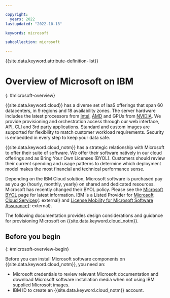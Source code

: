 ```yaml
---

copyright:
  years: 2022
lastupdated: "2022-10-18"

keywords: microsoft

subcollection: microsoft

---
```


{{site.data.keyword.attribute-definition-list}}

# Overview of Microsoft on IBM
{: #microsoft-overview}

{{site.data.keyword.cloud}} has a diverse set of IaaS offerings that span 60 datacenters, in 9 regions and 18 availability zones. The server hardware includes the latest processors from [Intel](https://www.ibm.com/cloud/intel), [AMD](https://www.ibm.com/cloud/amd) and GPUs from [NVIDIA](https://www.ibm.com/cloud/gpu). We provide provisioning and orchestration access through our web interface, API, CLI  and 3rd party applications. Standard and custom images are supported for flexibility to match customer workload requirements. Security is embedded in every step to keep your data safe. 

{{site.data.keyword.cloud_notm}} has a strategic relationship with Microsoft to offer their suite of software. We offer their software natively in our cloud offerings and as Bring Your Own Licenses (BYOL). Customers should review their current spending and usage patterns to determine which deployment model makes the most financial and technical performance sense. 

Depending on the IBM Cloud solution, Microsoft software is purchased pay as you go (hourly, monthly, yearly) on shared and dedicated resources. Microsoft has recently changed their BYOL policy. Please see the [Microsoft BYOL](https://{DomainName}/docs/microsoft?topic=microsoft-microsoft-byol) page for latest information. IBM is a Listed Provider for [Microsoft Cloud Services](https://www.microsoft.com/en-us/licensing/news/updated-licensing-rights-for-dedicated-cloud){: external} and [License Mobility for Microsoft Software Assurance](https://www.microsoft.com/en-us/licensing/licensing-programs/software-assurance-license-mobility){: external}.

The following documentation provides design considerations and guidance for provisioning Microsoft on {{site.data.keyword.cloud_notm}}.

## Before you begin
{: #microsoft-overview-begin}

Before you can install Microsoft software components on {{site.data.keyword.cloud_notm}}, you need an:
   * Microsoft credentials to review relevant Microsoft documentation and download Microsoft software installation media when not using IBM supplied Microsoft images.
   * IBM ID to create an {{site.data.keyword.cloud_notm}} account.

